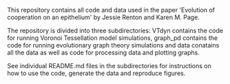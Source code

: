 This repository contains all code and data used in the paper 'Evolution of cooperation on an epithelium' by Jessie Renton and Karen M. Page.

The repository is divided into three subdirectories: VTdyn contains the code for running Voronoi Tessellation model simulations, graph\_pd contains the code for running evolutionary graph theory simulations and data conatains all the data as well as code for processing data and plotting graphs.

See individual README.md files in the subdirectories for instructions on how to use the code, generate the data and reproduce figures.